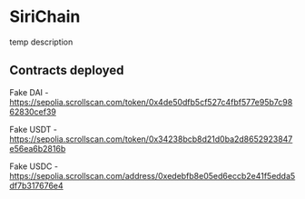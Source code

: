# SiriChain
temp description

## Contracts deployed
Fake DAI - https://sepolia.scrollscan.com/token/0x4de50dfb5cf527c4fbf577e95b7c9862830cef39

Fake USDT - https://sepolia.scrollscan.com/token/0x34238bcb8d21d0ba2d8652923847e56ea6b2816b

Fake USDC - https://sepolia.scrollscan.com/address/0xedebfb8e05ed6eccb2e41f5edda5df7b317676e4
